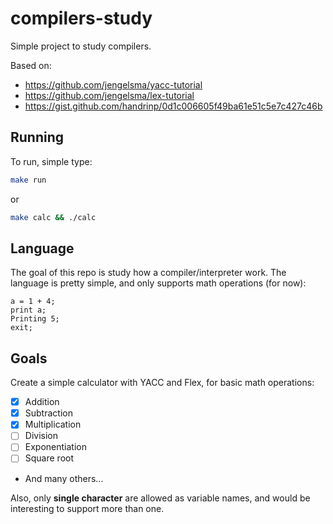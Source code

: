 # compilers-study

Simple project to study compilers.

Based on:
- https://github.com/jengelsma/yacc-tutorial 
- https://github.com/jengelsma/lex-tutorial
- https://gist.github.com/handrinp/0d1c006605f49ba61e51c5e7c427c46b

## Running

To run, simple type:
```bash
make run
```

or

```bash
make calc && ./calc
```

## Language
The goal of this repo is study how a compiler/interpreter work. The language is pretty simple, 
and only supports math operations (for now):
```
a = 1 + 4;
print a;
Printing 5;
exit;
```

## Goals
Create a simple calculator with YACC and Flex, for basic math operations:
- [x] Addition
- [x] Subtraction
- [x] Multiplication
- [ ] Division
- [ ] Exponentiation
- [ ] Square root
- And many others...

Also, only **single character** are allowed as variable names, and would be interesting to support more than one.
